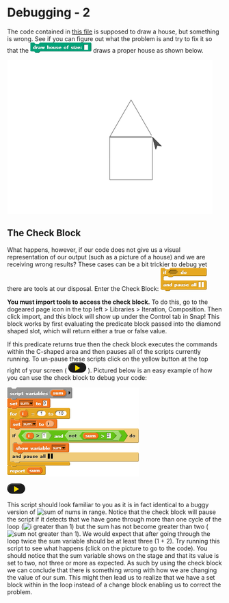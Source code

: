 # Debugging - 2

The code contained in [this file](http://snap.berkeley.edu/snapsource/snap.html#open:https://beautyjoy.github.io/bjc-r/prog/debugging/house-buggy) is supposed to draw a house, but something is wrong. See if you can figure out what the problem is and try to fix it so that the ![](../.gitbook/assets/image%20%2879%29.png) draws a proper house as shown below.

![](../.gitbook/assets/image%20%28139%29.png) 

## The Check Block

What happens, however, if our code does not give us a visual representation of our output \(such as a picture of a house\) and we are receiving wrong results? These cases can be a bit trickier to debug yet there are tools at our disposal. Enter the Check Block: ![](../.gitbook/assets/image%20%28109%29.png) 

**You must import tools to access the check block.** To do this, go to the dogeared page icon in the top left &gt; Libraries &gt; Iteration, Composition. Then click import, and this block will show up under the Control tab in Snap! This block works by first evaluating the predicate block passed into the diamond shaped slot, which will return either a true or false value. 

If this predicate returns true then the check block executes the commands within the C-shaped area and then pauses all of the scripts currently running. To un-pause these scripts click on the yellow button at the top right of your screen \( ![](../.gitbook/assets/image%20%2845%29.png) \). Pictured below is an easy example of how you can use the check block to debug your code:

![](../.gitbook/assets/image%20%28110%29.png)

![](../.gitbook/assets/image%20%2845%29.png)

This script should look familiar to you as it is in fact identical to a buggy version of ![sum of nums in range](https://beautyjoy.github.io/bjc-r/img/blocks/sum-of-numbers-between-1-and-10.png). Notice that the check block will pause the script if it detects that we have gone through more than one cycle of the loop \(![i greater than 1](https://beautyjoy.github.io/bjc-r/img/blocks/i-greater-than-1.png)\) but the sum has not become greater than two \(![sum not greater than 1](https://beautyjoy.github.io/bjc-r/img/blocks/not-sum-greater-2.png)\). We would expect that after going through the loop twice the sum variable should be at least three \(1 + 2\). Try running this script to see what happens \(click on the picture to go to the code\). You should notice that the sum variable shows on the stage and that its value is set to two, not three or more as expected. As such by using the check block we can conclude that there is something wrong with how we are changing the value of our sum. This might then lead us to realize that we have a set block within in the loop instead of a change block enabling us to correct the problem.

